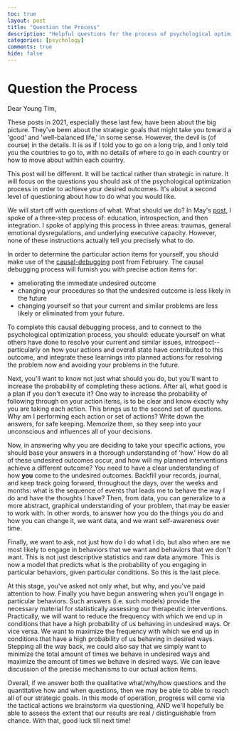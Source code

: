 ```yaml
---
toc: true
layout: post
title: "Question the Process"
description: "Helpful questions for the process of psychological optimization."
categories: [psychology]
comments: true
hide: false
---
```


# Question the Process

Dear Young Tim,

These posts in 2021, especially these last few,
have been about the big picture.
They've been about the strategic goals that might take you toward a
'good' and 'well-balanced life,' in some sense.
However, the devil is (of course) in the details.
It is as if I told you to go on a long trip, and
I only told you the countries to go to,
with no details of where to go in each country
or how to move about within each country.

This post will be different.
It will be tactical rather than strategic in nature.
It will focus on the questions you should ask of
the psychological optimization process
in order to achieve your desired outcomes.
It's about a second level of questioning
about how to do what you would like.

We will start off with questions of what.
What should we do?
In May's [post](https://timothyb0912.github.io/blog/psychology/2021/05/30/Psychological-optimization.html), I spoke of a three-step process of:
education, introspection, and then integration.
I spoke of applying this process in three areas:
traumas, general emotional dysregulations, and underlying executive capacity.
However, none of these instructions actually tell you precisely what to do.

In order to determine the particular action items for yourself,
you should make use of the [causal-debugging](https://timothyb0912.github.io/blog/reading/2021/02/28/Causally-Engineering-Life.html) post from February.
The causal debugging process will furnish you with precise action items for:
- ameliorating the immediate undesired outcome
- changing your procedures so that the undesired outcome is
  less likely in the future
- changing yourself so that your current and similar problems are less likely
  or eliminated from your future.

To complete this causal debugging process,
and to connect to the psychological optimization process, you should:
educate yourself on what others have done
to resolve your current and similar issues,
introspect--particularly on
how your actions and overall state have contributed to this outcome, and
integrate these learnings into planned actions for
resolving the problem now and avoiding your problems in the future.

Next, you'll want to know not just what should you do,
but you'll want to increase the probability of completing these actions.
After all, what good is a plan if you don't execute it?
One way to increase the probability of following through on your action items,
is to be clear and know exactly why you are taking each action.
This brings us to the second set of questions.
Why am I performing each action or set of actions?
Write down the answers, for safe keeping.
Memorize them,
so they seep into your unconscious and influences all of your decisions.

Now, in answering why you are deciding to take your specific actions,
you should base your answers in a thorough understanding of 'how.'
How do all of these undesired outcomes occur, and
how will my planned interventions achieve a different outcome?
You need to have a clear understanding of how
**you** come to the undesired outcomes.
Backfill your records, journal, and keep track going forward,
throughout the days, over the weeks and months:
what is the sequence of events that leads me to behave the way I do
and have the thoughts I have?
Then, from data, you can generalize to a more abstract,
graphical understanding of your problem, that may be easier to work with.
In other words,
to answer how you do the things you do and how you can change it,
we want data,
and we want self-awareness over time.

Finally, we want to ask, not just how do I do what I do,
but also when are we most likely to engage in
behaviors that we want and behaviors that we don't want.
This is not just descriptive statistics and raw data anymore.
This is now a model that predicts what is the probability of you engaging in
particular behaviors, given particular conditions.
So this is the last piece.

At this stage, you've asked not only what, but why,
and you've paid attention to how.
Finally you have begun answering when you'll engage in particular behaviors.
Such answers (i.e. such models) provide the necessary material for
statistically assessing our therapeutic interventions.
Practically, we will want to reduce the frequency with which we end up
in conditions that have a high probability of us behaving in undesired ways.
Or vice versa.
We want to maximize the frequency with which we end up in conditions that
have a high probability of us behaving in desired ways.
Stepping all the way back,
we could also say that we simply want to minimize the total amount of times
we behave in undesired ways and maximize the amount of times we behave in
desired ways.
We can leave discussion of the precise mechanisms to our actual action items.

Overall, if we answer both the qualitative what/why/how questions
and the quantitative how and when questions,
then we may be able to able to reach all of our strategic goals.
In this mode of operation,
progress will come via the tactical actions we brainstorm via questioning,
AND we'll hopefully be able to assess the extent that our results are
real / distinguishable from chance.
With that, good luck till next time!

